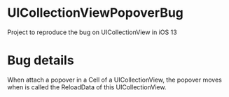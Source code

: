 # UICollectionViewPopoverBug
Project to reproduce the bug on UICollectionView in iOS 13

# Bug details
When attach a popover in a Cell of a UICollectionView, the popover moves when is called the ReloadData of this UICollectionView.
